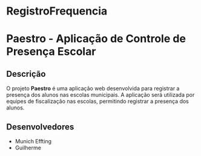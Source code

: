 # RegistroFrequencia

# Paestro - Aplicação de Controle de Presença Escolar

## Descrição
O projeto **Paestro** é uma aplicação web desenvolvida para registrar a presença dos alunos nas escolas municipais. A aplicação será utilizada por equipes de fiscalização nas escolas, permitindo registrar a presença dos alunos.

## Desenvolvedores
- Munich Effting
- Guilherme
